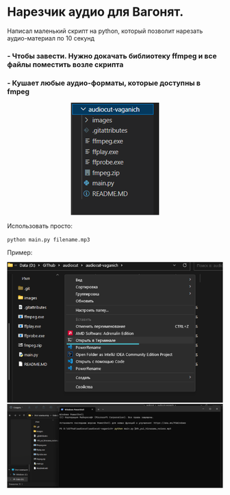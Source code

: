 <h1><b>Нарезчик аудио для Вагонят.</b></h1>


Написал маленький скрипт на python, который позволит нарезать аудио-материал по 10 секунд

<h3>- Чтобы завести. <b>Нужно докачать библиотеку ffmpeg и все файлы поместить возле скрипта </b></h3>


<h3>- Кушает любые аудио-форматы, которые доступны в fmpeg </h3>
<div align="center"><img src='images/1.png'></img></div>
<h></h>

Использовать просто:

<code>python main.py filename.mp3 </code>

Пример:

<div align="center"><img src='images/2.png'></img></div>

<div align="center"><img src='images/3.png'></img></div>



